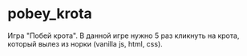 # pobey_krota
Игра "Побей крота". В данной игре нужно 5 раз кликнуть на крота, который вылез из норки (vanilla js, html, css).
